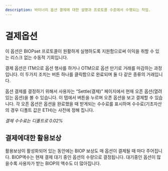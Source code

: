 ```yaml
---
description: 바이너리 옵션 결제에 대한 설명과 프로토콜 수준에서 수행되는 작업.
---
```


# 결제옵션

이 옵션은 BIOPset 프로토콜이 원활하게 실행하도록 지원함으로써 이익을 취할 수 있는 리스크 없는 수동적 기회입니다.

결제 옵션은 ITM으로 옵션 행사를 하거나 OTM으로 옵션 만기로 거래를 마감하는 과정입니다. 이 두가지 조치는 버튼 하나를 클릭함으로 완료되며 둘 다 같은 종류의 거래입니다.

옵션 결제를 결정하기 위해서 사용자는 “Settle\(결제\)” 페이지에서 현재 오픈 옵션\(열려있는 옵션\)을 볼 수 있습니다. 이 탭에서 버튼을 누르며 오픈 옵션을 보고 결제할 수 있습니다. 각 오픈 옵션은 옵션을 완료했을 때 받게되는 수수료를 표시하며 수수료\(기초자산의 경우 디폴트 값은 ETH\)는 사전에 정해 집니다.

_결제 수수료는 디폴트로 0.02%_

## 결제에대한 활용보상

활용보상이 활성화되어 있는 동안에는 BIOP 보상도 매 옵션이 결제될 때 마다 주어집니다. BIOP액수는 현재 결제 대기 중인 옵션의 수량으로 결정됩니다. 대기중인 옵션이 많을수록 사용자가 받는 BIOP의 액수도 더 많아집니다.


